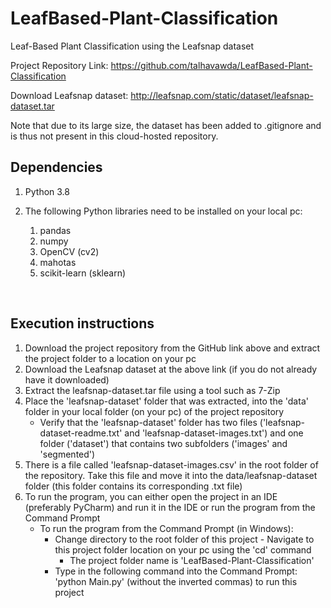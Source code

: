 # LeafBased-Plant-Classification
 Leaf-Based Plant Classification using the Leafsnap dataset
 

Project Repository Link: https://github.com/talhavawda/LeafBased-Plant-Classification

Download Leafsnap dataset: http://leafsnap.com/static/dataset/leafsnap-dataset.tar

Note that due to its large size, the dataset has been added to .gitignore and is thus not present in this cloud-hosted repository.

## Dependencies

1. Python 3.8

2. The following Python libraries need to be installed on your local pc:
    1. pandas
    2. numpy
    3. OpenCV (cv2)
    4. mahotas
    5. scikit-learn (sklearn)

<br>

## Execution instructions
1. Download the project repository from the GitHub link above and extract the project folder to a location on your pc
2. Download the Leafsnap dataset at the above link (if you do not already have it downloaded)
3. Extract the leafsnap-dataset.tar file using a tool such as 7-Zip
4. Place the 'leafsnap-dataset' folder that was extracted, into the 'data' folder in your local folder (on your pc) of the project repository
    - Verify that the 'leafsnap-dataset' folder has two files ('leafsnap-dataset-readme.txt' and 'leafsnap-dataset-images.txt') and one folder ('dataset') that contains two subfolders ('images' and 'segmented')
5. There is a file called 'leafsnap-dataset-images.csv' in the root folder of the repository. Take this file and move it into the data/leafsnap-dataset folder (this folder contains its corresponding .txt file)
6. To run the program, you can either open the project in an IDE (preferably PyCharm) and run it in the IDE or run the program from the Command Prompt
    - To run the program from the Command Prompt (in Windows):
        - Change directory to the root folder of this project - Navigate to this project folder location on your pc using the 'cd' command
          - The project folder name is 'LeafBased-Plant-Classification'
        - Type in the following command into the Command Prompt: 'python Main.py' (without the inverted commas) to run this project
       
